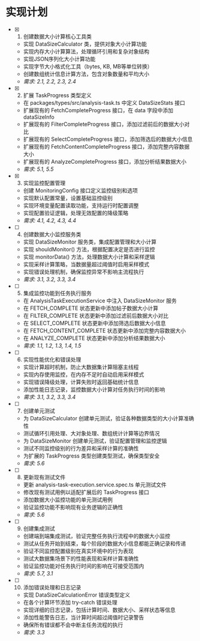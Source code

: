 # 实现计划

- [x] 1. 创建数据大小计算核心工具类

  - 实现 DataSizeCalculator 类，提供对象大小计算功能
  - 实现内存大小计算算法，处理循环引用和复杂对象结构
  - 实现JSON序列化大小计算功能
  - 实现字节大小格式化工具（bytes, KB, MB等单位转换）
  - 创建数组统计信息计算方法，包含对象数量和平均大小
  - _需求: 2.1, 2.2, 2.3, 2.4_

- [x] 2. 扩展 TaskProgress 类型定义


  - 在 packages/types/src/analysis-task.ts 中定义 DataSizeStats 接口
  - 扩展现有的 FetchCompleteProgress 接口，在 data 字段中添加 dataSizeInfo
  - 扩展现有的 FilterCompleteProgress 接口，添加过滤前后的数据大小对比
  - 扩展现有的 SelectCompleteProgress 接口，添加筛选后的数据大小信息
  - 扩展现有的 FetchContentCompleteProgress 接口，添加完整内容数据大小
  - 扩展现有的 AnalyzeCompleteProgress 接口，添加分析结果数据大小
  - _需求: 5.1, 5.5_

- [x] 3. 实现监控配置管理




  - 创建 MonitoringConfig 接口定义监控级别和选项
  - 实现默认配置常量，设置基础监控级别
  - 实现环境变量配置读取功能，支持运行时配置调整
  - 实现配置验证逻辑，处理无效配置的降级策略
  - _需求: 4.1, 4.2, 4.3, 4.4_

- [ ] 4. 创建数据大小监控服务类
  - 实现 DataSizeMonitor 服务类，集成配置管理和大小计算
  - 实现 shouldMonitor() 方法，根据配置决定是否进行监控
  - 实现 monitorData() 方法，处理数据大小计算和采样逻辑
  - 实现采样计算策略，当数据量超过阈值时启用采样模式
  - 实现错误处理机制，确保监控异常不影响主流程执行
  - _需求: 3.1, 3.2, 3.3, 3.4_

- [ ] 5. 集成监控功能到任务执行服务
  - 在 AnalysisTaskExecutionService 中注入 DataSizeMonitor 服务
  - 在 FETCH_COMPLETE 状态更新中添加帖子数据大小计算
  - 在 FILTER_COMPLETE 状态更新中添加过滤前后数据大小对比
  - 在 SELECT_COMPLETE 状态更新中添加筛选后数据大小信息
  - 在 FETCH_CONTENT_COMPLETE 状态更新中添加完整内容数据大小
  - 在 ANALYZE_COMPLETE 状态更新中添加分析结果数据大小
  - _需求: 1.1, 1.2, 1.3, 1.4, 1.5_

- [ ] 6. 实现性能优化和错误处理
  - 实现计算超时机制，防止大数据集计算阻塞主线程
  - 实现内存使用监控，在内存不足时自动启用采样模式
  - 实现错误降级处理，计算失败时返回基础统计信息
  - 添加性能日志记录，监控数据大小计算对任务执行时间的影响
  - _需求: 3.1, 3.2, 3.3, 3.4_

- [ ] 7. 创建单元测试
  - 为 DataSizeCalculator 创建单元测试，验证各种数据类型的大小计算准确性
  - 测试循环引用处理、大对象处理、数组统计计算等边界情况
  - 为 DataSizeMonitor 创建单元测试，验证配置管理和监控逻辑
  - 测试不同监控级别的行为差异和采样计算的准确性
  - 为扩展的 TaskProgress 类型创建类型测试，确保类型安全
  - _需求: 5.6_

- [ ] 8. 更新现有测试文件
  - 更新 analysis-task-execution.service.spec.ts 单元测试文件
  - 修改现有测试用例以适配扩展后的 TaskProgress 接口
  - 添加数据大小监控功能的单元测试用例
  - 验证监控功能不影响现有业务逻辑的正确性
  - _需求: 5.6_

- [ ] 9. 创建集成测试
  - 创建端到端集成测试，验证完整任务执行流程中的数据大小监控
  - 测试从任务开始到结束，每个阶段的数据大小信息都能正确记录和传递
  - 验证不同监控配置级别在真实环境中的行为表现
  - 测试大数据集场景下的性能表现和采样计算准确性
  - 验证监控功能对任务执行时间的影响在可接受范围内
  - _需求: 5.7, 3.1_

- [ ] 10. 添加错误处理和日志记录
  - 实现 DataSizeCalculationError 错误类型定义
  - 在各个计算环节添加 try-catch 错误处理
  - 实现详细的日志记录，包括计算时间、数据大小、采样状态等信息
  - 添加性能警告日志，当计算时间超过阈值时记录警告
  - 确保所有错误都不会中断主任务流程的执行
  - _需求: 3.3_